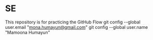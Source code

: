 # SE
This repository is for practicing the GitHub Flow
git config --global user.email "mona.humayun@gmail.com"
git config --global user.name "Mamoona Humayun"
